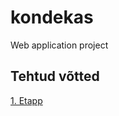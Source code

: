 # kondekas
Web application project

## Tehtud võtted

[1. Etapp](https://github.com/sander96/kondekas/wiki/Esimese-etapi-funktsionaalsus)
